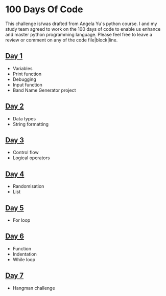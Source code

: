 # 100 Days Of Code

This challenge is/was drafted from Angela Yu's python course.
I and my study team agreed to work on the 100 days of code to enable us enhance and master python programming language. Please feel free to leave a review or comment on any of the code file|block|line.

## [Day 1](https://github.com/triplee12/100daysofcode/tree/main/day_1)

- Variables
- Print function
- Debugging
- Input function
- Band Name Generator project

## [Day 2](https://github.com/triplee12/100daysofcode/tree/main/day_2)

- Data types
- String formatting

## [Day 3](https://github.com/triplee12/100daysofcode/tree/main/day_3)

- Control flow
- Logical operators

## [Day 4](https://github.com/triplee12/100daysofcode/tree/main/day_4)

- Randomisation
- List

## [Day 5](https://github.com/triplee12/100daysofcode/tree/main/day_5)

- For loop

## [Day 6](https://github.com/triplee12/100daysofcode/tree/main/day_6)

- Function
- Indentation
- While loop

## [Day 7](https://github.com/triplee12/100daysofcode/tree/main/day_7)

- Hangman challenge

